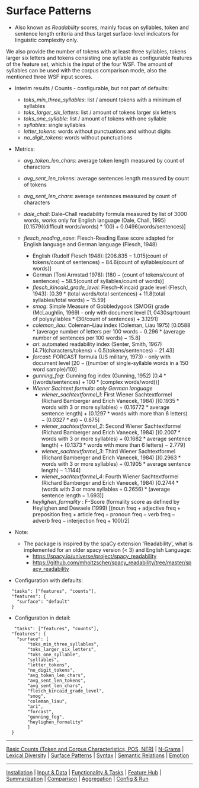 # Surface Patterns

* Also known as _Readability_ scores, mainly focus on syllables, token and sentence length criteria and thus target surface-level indicators for linguistic complexity only.

We also provide the number of tokens with at least three syllables, tokens larger six letters and tokens consisting one
syllable as configurable features of the feature set, which is the input of the four WSF.
The amount of syllables can be used with the corpus comparison mode, also the mentioned three WSF input scores.

* Interim results / Counts - configurable, but not part of defaults:
  * *toks_min_three_syllables*: list / amount tokens with a minimum of syllables
  * *toks_larger_six_letters*: list / amount of tokens larger six letters
  * *toks_one_syllable*: list / amount of tokens with one syllable
  * *syllables*: single syllables
  * *letter_tokens*: words without punctuations and without digits
  * *no_digit_tokens*: words without punctuations

* Metrics:
  * *avg_token_len_chars*: average token length measured by count of characters
  * *avg_sent_len_tokens*: average sentences length measured by count of tokens
  * *avg_sent_len_chars*: average sentences measured by count of characters
    
  * *dale_chall*: Dale–Chall readability formula measured by list of 3000 words, works only for English language (Dale, Chall, 1995)
    $[0.1579 ((\text{difficult words} / \text{words}) * 100) + 0.0496 (\text{words} / \text{sentences})]$
  * *flesch_reading_ease*: Flesch-Reading Ease score adapted for English language and German language (Flesch, 1948)
      * English (Rudolf Flesch 1948):
        $[206.835 - 1.015 (\text{count of tokens} / \text{count of sentences}) - 84.6 (\text{count of  syllables} / \text{count of words})]$
      * German (Toni Armstad 1978):
        $[180 - (\text{count of tokens} / \text{count of  sentences}) - 58.5 (\text{count of  syllables} / \text{count of  words})]$
    * *flesch_kincaid_grade_level*: Flesch–Kincaid grade level (Flesch, 1943):
        $[0.39 * (\text{total words} / \text{total sentences}) + 11.8 (\text{total syllables} / \text{total words}) - 15.59]$
    * *smog*: Simple Measure of Gobbledygook (SMOG) grade (McLaughlin, 1969) - only with document level
       $[1,0430 sqrt{ \text{count of polysyllables} * (30 / \text{count of sentences} ) } + 3.1291]$
    * *coleman_liau*: Coleman–Liau index (Coleman, Liau 1975)
        $[0.0588 * (\text{average number of letters per 100 words} - 0.296 * (\text{average number of sentences per 100 words}) - 15.8 ]$
    * *ari*: automated readability index (Senter, Smith, 1967)
        $[4.71 (\text{characters} / \text{tokens}) + 0.5 (\text{tokens} / \text{sentences}) - 21.43 ]$
    * *forcast*: FORCAST formula (US military, 1973) - only with document level
        $[20 - ((\text{number of single-syllable words in a 150 word sample}) / 10)]$
    * *gunning_fog*: Gunning fog index (Gunning, 1952)
        $[0.4 * ((\text{words} / \text{sentences}) + 100 * (\text{complex words} / \text{word}))]$ 
    * *Wiener Sachtext formula: only German language*
      * *wiener_sachtextformel_1*: First Wiener Sachtextformel (Richard Bamberger and Erich Vanecek, 1984)
         $[(0.1935 * \text{words with 3 or more syllables}) + (0.16772 * \text{average sentence length}) + (0.1297 * \text{words with more than 6 letters}) - (0.0327 * es) - 0.875]$
      * *wiener_sachtextformel_2*: Second Wiener Sachtextformel (Richard Bamberger and Erich Vanecek, 1984)
         $[(0.2007 * \text{words with 3 or more syllables}) + (0.1682 * \text{average sentence length}) + (0.1373 * \text{words with more than 6 letters}) - 2.779 ]$
      * *wiener_sachtextformel_3*: Third Wiener Sachtextformel (Richard Bamberger and Erich Vanecek, 1984)
         $[ (0.2963 * \text{words with 3 or more syllables}) + (0.1905 * \text{average sentence length}) - 1.1144]$
      * *wiener_sachtextformel_4*: Fourth Wiener Sachtextformel (Richard Bamberger and Erich Vanecek, 1984)
         $[ 0.2744 * (\text{words with 3 or more syllables} + 0.2656) * (\text{average sentence length} - 1.693)]$ 
    * *heylighen_formality* : F-Score (formality score as defined by Heylighen and Dewaele (1999)
         $[(\text{noun freq} + \text{adjective freq} + \text{preposition freq} + \text{article freq} - \text{pronoun freq} - \text{verb freq} - \text{adverb freq} - \text{interjection freq} + 100) / 2]$

* Note:
  * The package is inspired by the spaCy extension 'Readability', what is implemented for an older spacy version (< 3) and English Language:
      * https://spacy.io/universe/project/spacy_readability
      * https://github.com/mholtzscher/spacy_readability/tree/master/spacy_readability

* Configuration with defaults:

```jsonlines
  "tasks": ["features", "counts"],
  "features": {
    "surface": "default"
  }
```
* Configuration in detail:

```jsonlines
   "tasks": ["features", "counts"],
  "features": {
    "surface": [
        "toks_min_three_syllables",
        "toks_larger_six_letters",
        "toks_one_syllable",
        "syllables",
        "letter_tokens",
        "no_digit_tokens",
        "avg_token_len_chars",
        "avg_sent_len_tokens",
        "avg_sent_len_chars",
        "flesch_kincaid_grade_level",
        "smog",
        "coleman_liau",
        "ari",
        "forcast",
        "gunning_fog",
        "heylighen_formality"
        ]
  }
```

----
[Basic Counts (Token and Corpus Characteristics, POS, NER)](./basics.md) | [N-Grams](./ngrams.md) | [Lexical Diversity](./lexical_diversity.md) | [Surface Patterns](./surface.md) | [Syntax](./syntax.md) | [Semantic Relations](./semantic_relations.md) | [Emotion](features/emotion.md)

----
[Installation](../installation.md) | [Input & Data](../input.md) | [Functionality & Tasks](../tasks.md) | [Feature Hub](../features.md) | [Summarization](../analytics/summarization.md) | [Comparison](../analytics/comparison.md) | [Aggregation](../analytics/aggregation.md) | [Config & Run](../configuration.md)
